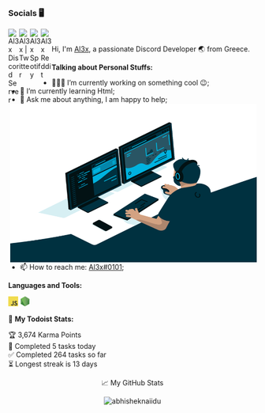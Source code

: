 ### Socials 🖥
<a href="https://discord.gg/Y8w8UR82">
  <img align="left" alt="Al3x Discord Server" width="22px" src="https://raw.githubusercontent.com/peterthehan/peterthehan/master/assets/discord.svg" />
</a>
<a href="https://twitter.com/abhisheknaiidu">
  <img align="left" alt="Al3x | Twitter" width="22px" src="https://raw.githubusercontent.com/peterthehan/peterthehan/master/assets/twitter.svg" />
  </a>
<a href="https://open.spotify.com/user/e90fe4zsndbm6xoe2t7t8kogf?si=WaLKpwvWTle0btle2qPb6g">
  <img align="left" alt="Al3x Spotify" width="22px" src="https://raw.githubusercontent.com/peterthehan/peterthehan/master/assets/spotify.svg" />
</a>
<a href="https://www.reddit.com/user/geekyabhi/">
  <img align="left" alt="Al3x Reddit" width="22px" src="https://raw.githubusercontent.com/peterthehan/peterthehan/master/assets/reddit.svg" />
</a>

<br />

Hi, I'm [Al3x](https://discord.gg/tGBBR63T), a passionate  Discord Developer 🌏 from Greece.

  <img align="right" alt="GIF" src="https://raw.githubusercontent.com/Dev-Al3x/Dev-Al3x/main/code.gif" width="500" height="320" />
  
**Talking about Personal Stuffs:**

- 👨🏽‍💻 I’m currently working on something cool :wink:;
- 🌱 I’m currently learning Html; 
- 💬 Ask me about anything, I am happy to help;
- 📫 How to reach me: [Al3x#0101](https://twitter.com/abhisheknaiidu);

**Languages and Tools:**  

<code><img height="20" src="https://raw.githubusercontent.com/github/explore/80688e429a7d4ef2fca1e82350fe8e3517d3494d/topics/javascript/javascript.png"></code>
<code><img height="20" src="https://raw.githubusercontent.com/github/explore/80688e429a7d4ef2fca1e82350fe8e3517d3494d/topics/nodejs/nodejs.png"></code>



🚧 **My Todoist Stats:**
<!-- TODO-IST:START -->
🏆  3,674 Karma Points           
📁  Completed 5 tasks today           
✅  Completed 264 tasks so far           
⏳  Longest streak is 13 days
<!-- TODO-IST:END -->


<p align="center">📈 My GitHub Stats </>

<p align="center"> <img src="https://github-readme-stats.vercel.app/api?username=Dev-Al3x&show_icons=true&theme=gotham" alt="abhisheknaiidu" />




